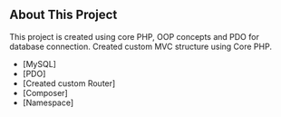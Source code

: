 
## About This Project

This project is created using core PHP, OOP concepts and PDO for database connection. 
Created custom MVC structure using Core PHP.

- [MySQL]
- [PDO]
- [Created custom Router]
- [Composer]
- [Namespace]